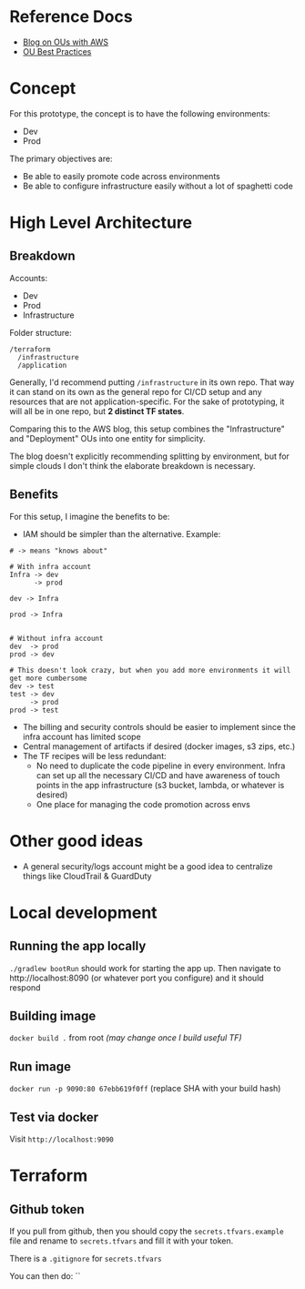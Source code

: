 # Reference Docs

- [Blog on OUs with AWS](https://aws.amazon.com/blogs/mt/best-practices-for-organizational-units-with-aws-organizations/)
- [OU Best Practices](https://aws.amazon.com/organizations/getting-started/best-practices/)

# Concept

For this prototype, the concept is to have the following environments:
- Dev
- Prod

The primary objectives are:
- Be able to easily promote code across environments
- Be able to configure infrastructure easily without a lot of spaghetti code

# High Level Architecture

## Breakdown

Accounts:
- Dev
- Prod
- Infrastructure

Folder structure:
```
/terraform
  /infrastructure
  /application
```

Generally, I'd recommend putting `/infrastructure` in its own repo. That way it can stand on its own as the general repo for CI/CD setup and any resources that are not application-specific. For the sake of prototyping, it will all be in one repo, but **2 distinct TF states**.

Comparing this to the AWS blog, this setup combines the "Infrastructure" and "Deployment" OUs into one entity for simplicity.

The blog doesn't explicitly recommending splitting by environment, but for simple clouds I don't think the elaborate breakdown is necessary.

## Benefits

For this setup, I imagine the benefits to be:
- IAM should be simpler than the alternative. Example:
```
# -> means "knows about"

# With infra account
Infra -> dev
      -> prod
      
dev -> Infra

prod -> Infra


# Without infra account
dev  -> prod
prod -> dev

# This doesn't look crazy, but when you add more environments it will get more cumbersome
dev -> test
test -> dev
     -> prod
prod -> test
```
- The billing and security controls should be easier to implement since the infra account has limited scope
- Central management of artifacts if desired (docker images, s3 zips, etc.)
- The TF recipes will be less redundant:
  - No need to duplicate the code pipeline in every environment. Infra can set up all the necessary CI/CD and have awareness of touch points in the app infrastructure (s3 bucket, lambda, or whatever is desired)
  - One place for managing the code promotion across envs
  
  
# Other good ideas

- A general security/logs account might be a good idea to centralize things like CloudTrail & GuardDuty
  

# Local development

## Running the app locally

`./gradlew bootRun` should work for starting the app up. Then navigate to http://localhost:8090 (or whatever port you configure) and it should respond

## Building image

`docker build .` from root _(may change once I build useful TF)_

## Run image

`docker run -p 9090:80 67ebb619f0ff` (replace SHA with your build hash)

## Test via docker

Visit `http://localhost:9090`

# Terraform

## Github token

If you pull from github, then you should copy the `secrets.tfvars.example` file and rename to `secrets.tfvars` and fill it with your token.

There is a `.gitignore` for `secrets.tfvars`

You can then do:
``